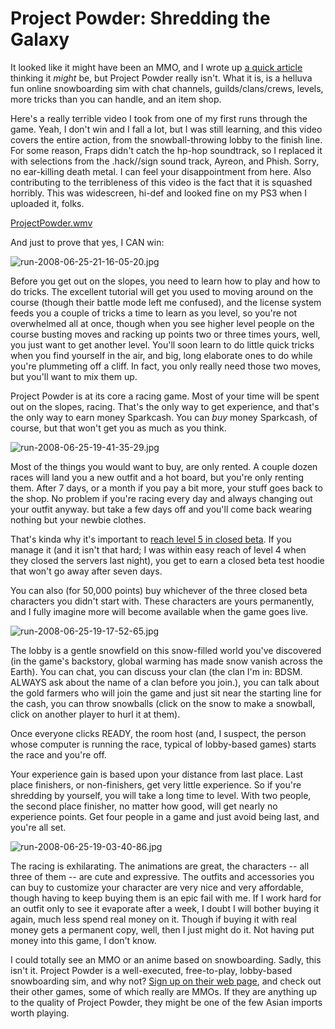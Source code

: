 # Project Powder: Shredding the Galaxy

It looked like it might have been an MMO, and I wrote up [a quick article](http://www.massively.com/2008/06/20/shredding-the-galaxy-in-project-powder/) thinking it *might* be, but Project Powder really isn't. What it is, is a helluva fun online snowboarding sim with chat channels, guilds/clans/crews, levels, more tricks than you can handle, and an item shop.

Here's a really terrible video I took from one of my first runs through the game. Yeah, I don't win and I fall a lot, but I was still learning, and this video covers the entire action, from the snowball-throwing lobby to the finish line. For some reason, Fraps didn't catch the hp-hop soundtrack, so I replaced it with selections from the .hack//sign sound track, Ayreon, and Phish. Sorry, no ear-killing death metal. I can feel your disappointment from here. Also contributing to the terribleness of this video is the fact that it is squashed horribly. This was widescreen, hi-def and looked fine on my PS3 when I uploaded it, folks.

  
[ProjectPowder.wmv](http://files.filefront.com/ProjectPowderwmv/;10803595;/fileinfo.html "ProjectPowder.wmv")

And just to prove that yes, I CAN win:

![run-2008-06-25-21-16-05-20.jpg](http://westkarana.com/wp-content/uploads/2008/06/run-2008-06-25-21-16-05-20.jpg)

Before you get out on the slopes, you need to learn how to play and how to do tricks. The excellent tutorial will get you used to moving around on the course (though their battle mode left me confused), and the license system feeds you a couple of tricks a time to learn as you level, so you're not overwhelmed all at once, though when you see higher level people on the course busting moves and racking up points two or three times yours, well, you just want to get another level. You'll soon learn to do little quick tricks when you find yourself in the air, and big, long elaborate ones to do while you're plummeting off a cliff. In fact, you only really need those two moves, but you'll want to mix them up.

Project Powder is at its core a racing game. Most of your time will be spent out on the slopes, racing. That's the only way to get experience, and that's the only way to earn money Sparkcash. You can *buy* money Sparkcash, of course, but that won't get you as much as you think.

![run-2008-06-25-19-41-35-29.jpg](http://westkarana.com/wp-content/uploads/2008/06/run-2008-06-25-19-41-35-29.jpg)

Most of the things you would want to buy, are only rented. A couple dozen races will land you a new outfit and a hot board, but you're only renting them. After 7 days, or a month if you pay a bit more, your stuff goes back to the shop. No problem if you're racing every day and always changing out your outfit anyway. but take a few days off and you'll come back wearing nothing but your newbie clothes.

That's kinda why it's important to [reach level 5 in closed beta](http://projectpowder.outspark.com/cbLayer/announcement/1404/?keepThis=true&TB_iframe=true&height=395&width=581). If you manage it (and it isn't that hard; I was within easy reach of level 4 when they closed the servers last night), you get to earn a closed beta test hoodie that won't go away after seven days.

You can also (for 50,000 points) buy whichever of the three closed beta characters you didn't start with. These characters are yours permanently, and I fully imagine more will become available when the game goes live.

![run-2008-06-25-19-17-52-65.jpg](http://westkarana.com/wp-content/uploads/2008/06/run-2008-06-25-19-17-52-65.jpg)

The lobby is a gentle snowfield on this snow-filled world you've discovered (in the game's backstory, global warming has made snow vanish across the Earth). You can chat, you can discuss your clan (the clan I'm in: BDSM. ALWAYS ask about the name of a clan before you join.), you can talk about the gold farmers who will join the game and just sit near the starting line for the cash, you can throw snowballs (click on the snow to make a snowball, click on another player to hurl it at them).

Once everyone clicks READY, the room host (and, I suspect, the person whose computer is running the race, typical of lobby-based games) starts the race and you're off. 

Your experience gain is based upon your distance from last place. Last place finishers, or non-finishers, get very little experience. So if you're shredding by yourself, you will take a long time to level. With two people, the second place finisher, no matter how good, will get nearly no experience points. Get four people in a game and just avoid being last, and you're all set. 

![run-2008-06-25-19-03-40-86.jpg](http://westkarana.com/wp-content/uploads/2008/06/run-2008-06-25-19-03-40-86.jpg)

The racing is exhilarating. The animations are great, the characters -- all three of them -- are cute and expressive. The outfits and accessories you can buy to customize your character are very nice and very affordable, though having to keep buying them is an epic fail with me. If I work hard for an outfit only to see it evaporate after a week, I doubt I will bother buying it again, much less spend real money on it. Though if buying it with real money gets a permanent copy, well, then I just might do it. Not having put money into this game, I don't know.

I could totally see an MMO or an anime based on snowboarding. Sadly, this isn't it. Project Powder is a well-executed, free-to-play, lobby-based snowboarding sim, and why not? [Sign up on their web page](http://projectpowder.outspark.com/), and check out their other games, some of which really are MMOs. If they are anything up to the quality of Project Powder, they might be one of the few Asian imports worth playing.


